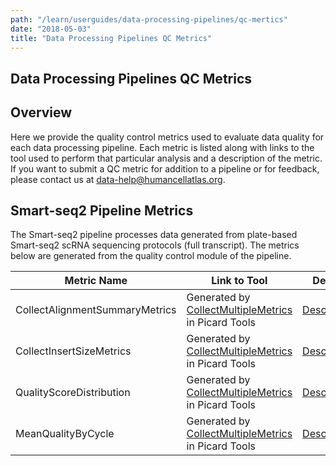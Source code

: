 ```yaml
---
path: "/learn/userguides/data-processing-pipelines/qc-mertics"
date: "2018-05-03"
title: "Data Processing Pipelines QC Metrics"
---
```


## Data Processing Pipelines QC Metrics

## Overview

Here we provide the quality control metrics used to evaluate data quality for each data processing pipeline. Each metric is listed along with links to the tool used to perform that particular analysis and a description of the metric. If you want to submit a QC metric for addition to a pipeline or for feedback, please contact us at data-help@humancellatlas.org.

## Smart-seq2 Pipeline Metrics

The Smart-seq2 pipeline processes data generated from plate-based Smart-seq2 scRNA sequencing protocols (full transcript). The metrics below are generated from the quality control module of the pipeline.

| Metric Name                   | Link to Tool                        | Details                 |
|-------------------------------|-------------------------------------|-------------------------------------|
| CollectAlignmentSummaryMetrics|Generated by [CollectMultipleMetrics](https://broadinstitute.github.io/picard/command-line-overview.html#CollectMultipleMetrics) in Picard Tools |[Description](https://broadinstitute.github.io/picard/command-line-overview.html#CollectMultipleMetrics) |
|CollectInsertSizeMetrics       |Generated by [CollectMultipleMetrics](https://broadinstitute.github.io/picard/command-line-overview.html#CollectMultipleMetrics) in Picard Tools |[Description](https://broadinstitute.github.io/picard/command-line-overview.html#CollectInsertSizeMetrics)|
|QualityScoreDistribution       |Generated by [CollectMultipleMetrics](https://broadinstitute.github.io/picard/command-line-overview.html#CollectMultipleMetrics) in Picard Tools |[Description](https://broadinstitute.github.io/picard/command-line-overview.html#QualityScoreDistribution) |
|MeanQualityByCycle             |Generated by [CollectMultipleMetrics](https://broadinstitute.github.io/picard/command-line-overview.html#CollectMultipleMetrics) in Picard Tools |[Description](https://broadinstitute.github.io/picard/command-line-overview.html#MeanQualityByCycle)      |
